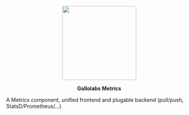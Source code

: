 <p align="center">
    <img height="200" src="https://raw.githubusercontent.com/gallolabs/open-metrics/main/logo_w200.jpeg">
  <p align="center"><strong>Gallolabs Metrics</strong></p>
</p>

A Metrics component, unified frontend and plugable backend (pull/push, StatsD/Prometheus/...)
